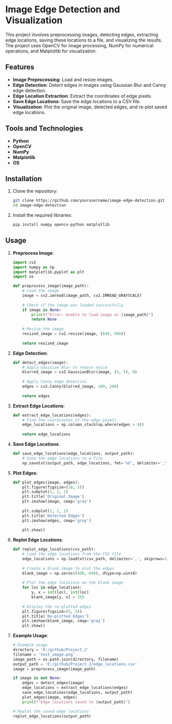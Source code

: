 # Image Edge Detection and Visualization

This project involves preprocessing images, detecting edges, extracting edge locations, saving these locations to a file, and visualizing the results. The project uses OpenCV for image processing, NumPy for numerical operations, and Matplotlib for visualization.

## Features

- **Image Preprocessing**: Load and resize images.
- **Edge Detection**: Detect edges in images using Gaussian Blur and Canny edge detection.
- **Edge Location Extraction**: Extract the coordinates of edge pixels.
- **Save Edge Locations**: Save the edge locations to a CSV file.
- **Visualization**: Plot the original image, detected edges, and re-plot saved edge locations.

## Tools and Technologies

- **Python**
- **OpenCV**
- **NumPy**
- **Matplotlib**
- **OS**

## Installation

1. Clone the repository:
    ```bash
    git clone https://github.com/yourusername/image-edge-detection.git
    cd image-edge-detection
    ```

2. Install the required libraries:
    ```bash
    pip install numpy opencv-python matplotlib
    ```

## Usage

1. **Preprocess Image**:
    ```python
    import cv2
    import numpy as np
    import matplotlib.pyplot as plt
    import os

    def preprocess_image(image_path):
        # Load the image
        image = cv2.imread(image_path, cv2.IMREAD_GRAYSCALE)
        
        # Check if the image was loaded successfully
        if image is None:
            print(f"Error: Unable to load image at {image_path}")
            return None
        
        # Resize the image
        resized_image = cv2.resize(image, (640, 480))
        
        return resized_image
    ```

2. **Edge Detection**:
    ```python
    def detect_edges(image):
        # Apply Gaussian Blur to reduce noise
        blurred_image = cv2.GaussianBlur(image, (5, 5), 0)
        
        # Apply Canny edge detection
        edges = cv2.Canny(blurred_image, 100, 200)
        
        return edges
    ```

3. **Extract Edge Locations**:
    ```python
    def extract_edge_locations(edges):
        # Find the coordinates of the edge pixels
        edge_locations = np.column_stack(np.where(edges > 0))
        
        return edge_locations
    ```

4. **Save Edge Locations**:
    ```python
    def save_edge_locations(edge_locations, output_path):
        # Save the edge locations to a file
        np.savetxt(output_path, edge_locations, fmt='%d', delimiter=',', header='y,x', comments='')
    ```

5. **Plot Edges**:
    ```python
    def plot_edges(image, edges):
        plt.figure(figsize=(10, 5))
        plt.subplot(1, 2, 1)
        plt.title('Original Image')
        plt.imshow(image, cmap='gray')
        
        plt.subplot(1, 2, 2)
        plt.title('Detected Edges')
        plt.imshow(edges, cmap='gray')
        
        plt.show()
    ```

6. **Replot Edge Locations**:
    ```python
    def replot_edge_locations(csv_path):
        # Load the edge locations from the CSV file
        edge_locations = np.loadtxt(csv_path, delimiter=',', skiprows=1)
        
        # Create a blank image to plot the edges
        blank_image = np.zeros((480, 640), dtype=np.uint8)
        
        # Plot the edge locations on the blank image
        for loc in edge_locations:
            y, x = int(loc), int(loc)
            blank_image[y, x] = 255
        
        # Display the re-plotted edges
        plt.figure(figsize=(5, 5))
        plt.title('Re-plotted Edges')
        plt.imshow(blank_image, cmap='gray')
        plt.show()
    ```

7. **Example Usage**:
    ```python
    # Example usage
    directory = 'E:/github/Project_2'
    filename = 'test_image.png'
    image_path = os.path.join(directory, filename)
    output_path = 'E:/github/Project_2/edge_locations.csv'
    image = preprocess_image(image_path)

    if image is not None:
        edges = detect_edges(image)
        edge_locations = extract_edge_locations(edges)
        save_edge_locations(edge_locations, output_path)
        plot_edges(image, edges)
        print(f"Edge locations saved to {output_path}")

    # Replot the saved edge locations
    replot_edge_locations(output_path)
    ```
